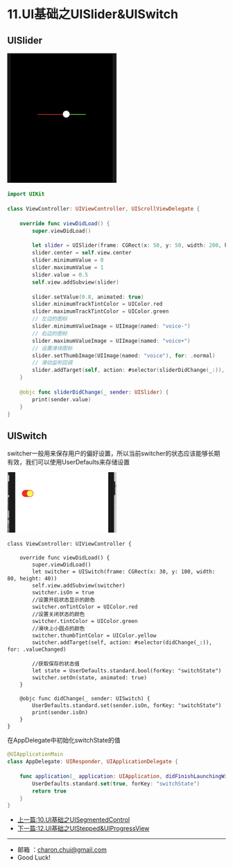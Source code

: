 11.UI基础之UISlider&UISwitch
===

## UISlider

<img src="https://github.com/CharonChui/Pictures/blob/master/ios_uislider.png" width="50%" height="50%" />

```swift
import UIKit

class ViewController: UIViewController, UIScrollViewDelegate {
    
    override func viewDidLoad() {
        super.viewDidLoad()
        
        let slider = UISlider(frame: CGRect(x: 50, y: 50, width: 200, height: 50))
        slider.center = self.view.center
        slider.minimumValue = 0
        slider.maximumValue = 1
        slider.value = 0.5
        self.view.addSubview(slider)
        
        slider.setValue(0.8, animated: true)
        slider.minimumTrackTintColor = UIColor.red
        slider.maximumTrackTintColor = UIColor.green
        // 左边的图标
        slider.minimumValueImage = UIImage(named: "voice-")
        // 右边的图标
        slider.maximumValueImage = UIImage(named: "voice+")
        // 设置滑块图标
        slider.setThumbImage(UIImage(named: "voice"), for: .normal)
        // 滑动监听回调
        slider.addTarget(self, action: #selector(sliderDidChange(_:)), for: .valueChanged)
    }
    
    @objc func sliderDidChange(_ sender: UISlider) {
        print(sender.value)
    }
}
```

## UISwitch

switcher一般用来保存用户的偏好设置，所以当前switcher的状态应该能够长期有效，我们可以使用UserDefaults来存储设置

<img src="https://github.com/CharonChui/Pictures/blob/master/ios_uiswitch.png" width="50%" height="50%" />

```switch
class ViewController: UIViewController {

    override func viewDidLoad() {
        super.viewDidLoad()
        let switcher = UISwitch(frame: CGRect(x: 30, y: 100, width: 80, height: 40))
        self.view.addSubview(switcher)
        switcher.isOn = true
        //设置开启状态显示的颜色
        switcher.onTintColor = UIColor.red
        //设置关闭状态的颜色
        switcher.tintColor = UIColor.green
        //滑块上小圆点的颜色
        switcher.thumbTintColor = UIColor.yellow
        switcher.addTarget(self, action: #selector(didChange(_:)), for: .valueChanged)
        
        //获取保存的状态值
        let state = UserDefaults.standard.bool(forKey: "switchState")
        switcher.setOn(state, animated: true)
    }

    @objc func didChange(_ sender: UISwitch) {
        UserDefaults.standard.set(sender.isOn, forKey: "switchState")
        print(sender.isOn)
    }
}
```
在AppDelegate中初始化switchState的值
```swift
@UIApplicationMain
class AppDelegate: UIResponder, UIApplicationDelegate {

    func application(_ application: UIApplication, didFinishLaunchingWithOptions launchOptions: [UIApplication.LaunchOptionsKey: Any]?) -> Bool {
        UserDefaults.standard.set(true, forKey: "switchState")
        return true
    }
}
```


- [上一篇:10.UI基础之UISegmentedControl](https://github.com/CharonChui/iOSStudyNote/blob/master/iOS%E5%BC%80%E5%8F%91%E5%9F%BA%E7%A1%80/10.UI%E5%9F%BA%E7%A1%80%E4%B9%8BUISegmentedControl.md)
- [下一篇:12.UI基础之UIStepped&UIProgressView](https://github.com/CharonChui/iOSStudyNote/blob/master/iOS%E5%BC%80%E5%8F%91%E5%9F%BA%E7%A1%80/12.UI%E5%9F%BA%E7%A1%80%E4%B9%8BUIStepped%26UIProgressView.md)


---

- 邮箱 ：charon.chui@gmail.com  
- Good Luck! 
